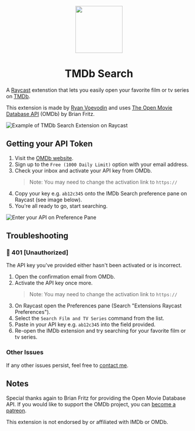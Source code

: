 <p align="center">
  <img src="assets/icon.svg" height="128">
  <h1 align="center">TMDb Search</h1>
</p>

A [Raycast](https://raycast.com/) extenstion that lets you easily open your favorite film or tv series on [TMDb](https://themoviedatabase.org/).

This extension is made by [Ryan Voevodin](https://twitter.com/RyanVoevodin) and uses [The Open Movie Database API](https://www.omdbapi.com/) (OMDb) by Brian Fritz.

![Example of TMDb Search Extension on Raycast](https://ryan-exe.s3.ap-southeast-2.amazonaws.com/imdb-raycast/showcase.png)

## Getting your API Token

1. Visit the [OMDb website](https://www.omdbapi.com/apikey.aspx).
2. Sign up to the `Free (1000 Daily Limit)` option with your email address.
3. Check your inbox and activate your API key from OMDb.
   > Note: You may need to change the activation link to `https://`
4. Copy your key e.g. `ab12c345` onto the IMDb Search preference pane on Raycast (see image below).
5. You're all ready to go, start searching.

![Enter your API on Preference Pane](https://ryan-exe.s3.ap-southeast-2.amazonaws.com/imdb-raycast/enterAPI.png)

## Troubleshooting

### 🔺 401 [Unauthorized]

The API key you've provided either hasn't been activated or is incorrect.

1. Open the confirmation email from OMDb.
2. Activate the API key once more.
   > Note: You may need to change the activation link to `https://`
3. On Raycast open the Preferences pane (Search "Extensions Raycast Preferences").
4. Select the `Search Film and TV Series` command from the list.
5. Paste in your API key e.g. `ab12c345` into the field provided.
6. Re-open the IMDb extension and try searching for your favorite film or tv series.

### Other Issues

If any other issues persist, feel free to [contact me](https://twitter.com/RyanVoevodin).

## Notes

Special thanks again to Brian Fritz for providing the Open Movie Database API. If you would like to support the OMDb project, you can [become a patreon](https://www.patreon.com/join/omdb).

This extension is not endorsed by or affiliated with IMDb or OMDb.
